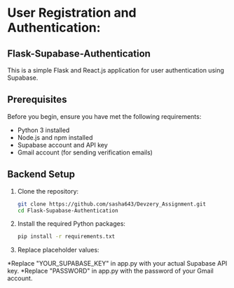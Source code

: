 # User Registration and Authentication:
## Flask-Supabase-Authentication

This is a simple Flask and React.js application for user authentication using Supabase.

## Prerequisites

Before you begin, ensure you have met the following requirements:

- Python 3 installed
- Node.js and npm installed
- Supabase account and API key
- Gmail account (for sending verification emails)

## Backend Setup

1. Clone the repository:

   ```bash
   git clone https://github.com/sasha643/Devzery_Assignment.git
   cd Flask-Supabase-Authentication

2. Install the required Python packages:

   ```bash
   pip install -r requirements.txt

3. Replace placeholder values:

*Replace "YOUR_SUPABASE_KEY" in app.py with your actual Supabase API key.
*Replace "PASSWORD" in app.py with the password of your Gmail account.
